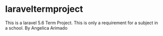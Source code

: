 # laraveltermproject
This is a laravel 5.6 Term Project. This is only a requirement for a subject in a school.
By Angelica Arimado